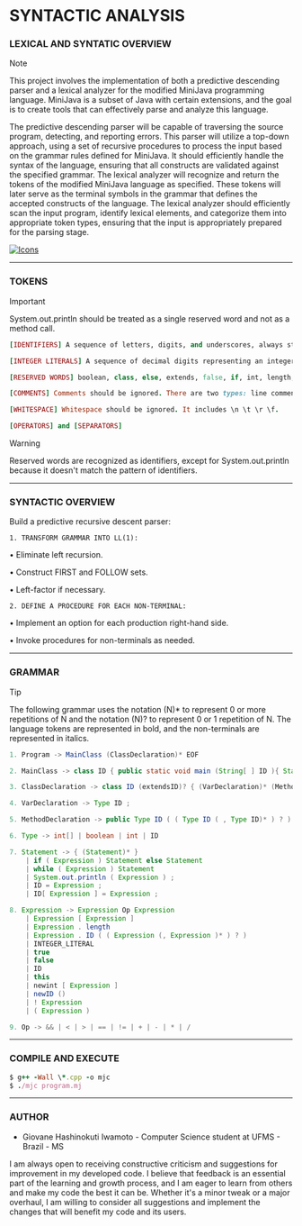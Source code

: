 # SYNTACTIC ANALYSIS

### **LEXICAL AND SYNTATIC OVERVIEW**

> [!NOTE]
> This project involves the implementation of both a predictive descending parser and a lexical analyzer for the modified MiniJava programming language. MiniJava is a subset of Java with certain extensions, and the goal is to create tools that can effectively parse and analyze this language.

The predictive descending parser will be capable of traversing the source program, detecting, and reporting errors. This parser will utilize a top-down approach, using a set of recursive procedures to process the input based on the grammar rules defined for MiniJava. It should efficiently handle the syntax of the language, ensuring that all constructs are validated against the specified grammar. The lexical analyzer will recognize and return the tokens of the modified MiniJava language as specified. These tokens will later serve as the terminal symbols in the grammar that defines the accepted constructs of the language. The lexical analyzer should efficiently scan the input program, identify lexical elements, and categorize them into appropriate token types, ensuring that the input is appropriately prepared for the parsing stage.

[![Icons](https://skillicons.dev/icons?i=cpp,java,regex&theme=dark)](https://skillicons.dev)

---

### **TOKENS**

> [!IMPORTANT]
> System.out.println should be treated as a single reserved word and not as a method call.

```ruby
[IDENTIFIERS] A sequence of letters, digits, and underscores, always starting with a letter.

[INTEGER LITERALS] A sequence of decimal digits representing an integer number.

[RESERVED WORDS] boolean, class, else, extends, false, if, int, length, main, new, public, return, static, String, System.out.println, this, true, void, and while.

[COMMENTS] Comments should be ignored. There are two types: line comments and block comments.

[WHITESPACE] Whitespace should be ignored. It includes \n \t \r \f.

[OPERATORS] and [SEPARATORS]
```

> [!WARNING]
> Reserved words are recognized as identifiers, except for System.out.println because it doesn't match the pattern of identifiers.

---

### **SYNTACTIC OVERVIEW**

Build a predictive recursive descent parser:

`1. TRANSFORM GRAMMAR INTO LL(1):`

• Eliminate left recursion.

• Construct FIRST and FOLLOW sets.

• Left-factor if necessary.

`2. DEFINE A PROCEDURE FOR EACH NON-TERMINAL:`

• Implement an option for each production right-hand side.

• Invoke procedures for non-terminals as needed.

---

### **GRAMMAR**

> [!TIP]
> The following grammar uses the notation (N)\* to represent 0 or more repetitions of N and the notation (N)? to represent 0 or 1 repetition of N. The language tokens are represented in bold, and the non-terminals are represented in italics.

```java
1. Program -> MainClass (ClassDeclaration)* EOF

2. MainClass -> class ID { public static void main (String[ ] ID ){ Statement } }

3. ClassDeclaration -> class ID (extendsID)? { (VarDeclaration)* (MethodDeclaration)* }

4. VarDeclaration -> Type ID ;

5. MethodDeclaration -> public Type ID ( ( Type ID ( , Type ID)* ) ? ) { (VarDeclaration)* (Statement)* return Expression ; }

6. Type -> int[] | boolean | int | ID

7. Statement -> { (Statement)* }
    | if ( Expression ) Statement else Statement
    | while ( Expression ) Statement
    | System.out.println ( Expression ) ;
    | ID = Expression ;
    | ID[ Expression ] = Expression ;

8. Expression -> Expression Op Expression
    | Expression [ Expression ]
    | Expression . length
    | Expression . ID ( ( Expression (, Expression )* ) ? )
    | INTEGER_LITERAL
    | true
    | false
    | ID
    | this
    | newint [ Expression ]
    | newID ()
    | ! Expression
    | ( Expression )

9. Op -> && | < | > | == | != | + | - | * | /
```

---

### **COMPILE AND EXECUTE**

```ruby
$ g++ -Wall \*.cpp -o mjc
$ ./mjc program.mj
```

---

### **AUTHOR**

- Giovane Hashinokuti Iwamoto - Computer Science student at UFMS - Brazil - MS

I am always open to receiving constructive criticism and suggestions for improvement in my developed code. I believe that feedback is an essential part of the learning and growth process, and I am eager to learn from others and make my code the best it can be. Whether it's a minor tweak or a major overhaul, I am willing to consider all suggestions and implement the changes that will benefit my code and its users.
